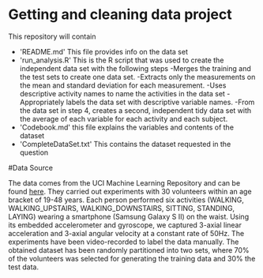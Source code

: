# Getting and cleaning data project

This repository will contain

- 'README.md' This file provides info on the data set
- 'run_analysis.R' This is the R script that was used to create the independent data set with the following steps 
  -Merges the training and the test sets to create one data set.
  -Extracts only the measurements on the mean and standard deviation for each measurement.
  -Uses descriptive activity names to name the activities in the data set
  -Appropriately labels the data set with descriptive variable names.
  -From the data set in step 4, creates a second, independent tidy data set with the average of each variable for each activity and each subject.
- 'Codebook.md' this file explains the variables and contents of the dataset
- 'CompleteDataSet.txt' This contains the dataset requested in the question

#Data Source

The data comes from the UCI Machine Learning Repository and can be found [here](https://d396qusza40orc.cloudfront.net/getdata%2Fprojectfiles%2FUCI%20HAR%20Dataset.zip). They carried out experiments with 30 volunteers within an age bracket of 19-48 years. Each person performed six activities (WALKING, WALKING_UPSTAIRS, WALKING_DOWNSTAIRS, SITTING, STANDING, LAYING) wearing a smartphone (Samsung Galaxy S II) on the waist. Using its embedded accelerometer and gyroscope, we captured 3-axial linear acceleration and 3-axial angular velocity at a constant rate of 50Hz. The experiments have been video-recorded to label the data manually. The obtained dataset has been randomly partitioned into two sets, where 70% of the volunteers was selected for generating the training data and 30% the test data. 

